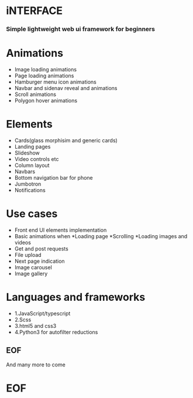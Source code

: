 # iNTERFACE
### Simple lightweight web ui framework for beginners

# Animations
   * Image loading animations
   * Page loading animations
   * Hamburger menu icon animations
   * Navbar and sidenav reveal and animations
   * Scroll animations
   * Polygon hover animations

# Elements
   * Cards(glass morphisim and generic cards)
   * Landing pages
   * Slideshow 
   * Video controls etc
   * Column layout
   * Navbars
   * Bottom navigation bar for phone
   * Jumbotron
   * Notifications


# Use cases
   * Front end UI elements implementation
   * Basic animations when 
      *Loading page
      *Scrolling
      *Loading images and videos
   * Get and post requests
   * File upload
   * Next page indication
   * Image carousel
   * Image gallery

# Languages and frameworks
   * 1.JavaScript/typescript
   * 2.Scss
   * 3.html5 and css3
   * 4.Python3 for autofilter reductions
## EOF
And many more to come
# EOF
